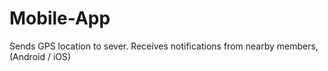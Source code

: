 # Mobile-App
Sends GPS location to sever. Receives notifications from nearby members, (Android / iOS) 
